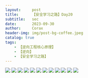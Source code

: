 ```yaml
---
layout:     post
title:      【安全学习之路】Day20
subtitle:   sec
date:       2023-09-30
author:     Corax
header-img: img/post-bg-coffee.jpeg
catalog: true
tags:
    - 【逆向工程核心原理】
    - 【逆向】
    - 【安全学习之路】
---
```


![](https://typora-1321221957.cos.ap-shanghai.myqcloud.com/image1/202311021052752.png)
![](https://typora-1321221957.cos.ap-shanghai.myqcloud.com/image1/202311021052753.png)
![](https://typora-1321221957.cos.ap-shanghai.myqcloud.com/image1/202311021052754.png)
![](https://typora-1321221957.cos.ap-shanghai.myqcloud.com/image1/202311021052755.png)
![](https://typora-1321221957.cos.ap-shanghai.myqcloud.com/image1/202311021052756.png)
![](https://typora-1321221957.cos.ap-shanghai.myqcloud.com/image1/202311021052757.png)
![](https://typora-1321221957.cos.ap-shanghai.myqcloud.com/image1/202311021052758.png)
![](https://typora-1321221957.cos.ap-shanghai.myqcloud.com/image1/202311021052759.png)
![](https://typora-1321221957.cos.ap-shanghai.myqcloud.com/image1/202311021052760.png)
![](https://typora-1321221957.cos.ap-shanghai.myqcloud.com/image1/202311021052761.png)
![](https://typora-1321221957.cos.ap-shanghai.myqcloud.com/image1/202311021052762.png)
![](https://typora-1321221957.cos.ap-shanghai.myqcloud.com/image1/202311021052763.png)
